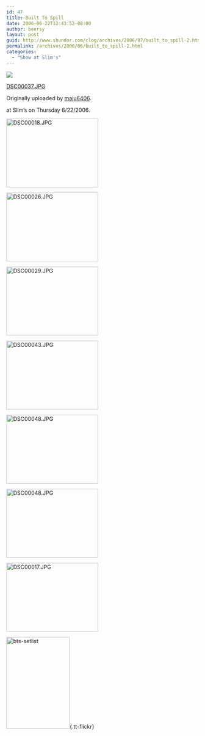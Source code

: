 ```yaml
---
id: 47
title: Built To Spill
date: 2006-06-22T12:43:52-08:00
author: beersy
layout: post
guid: http://www.shundor.com/clog/archives/2006/07/built_to_spill-2.html
permalink: /archives/2006/06/built_to_spill-2.html
categories:
  - "Show at Slim's"
---
```

[![](http://static.flickr.com/62/180072281_e9a045cf7c_m.jpg)](http://www.flickr.com/photos/beersy/180072281/ "photo sharing")

[DSC00037.JPG](http://www.flickr.com/photos/beersy/180072281/)

Originally uploaded by [maju6406](http://www.flickr.com/people/beersy/).

at Slim&#8217;s on Thursday 6/22/2006.

<!--more-->

<a onclick="return silas_showOptions(180073635);" href="http://www.flickr.com/photos/beersy/180073635/"><img width="240" height="180" border="0" id="image180073635" alt="DSC00018.JPG" src="http://static.flickr.com/53/180073635_b312c5e3e7_m.jpg" /></a>

<a onclick="return silas_showOptions(180073558);" href="http://www.flickr.com/photos/beersy/180073558/"><img width="240" height="180" border="0" id="image180073558" alt="DSC00026.JPG" src="http://static.flickr.com/44/180073558_176da2feaf_m.jpg" /></a>

<a onclick="return silas_showOptions(180073028);" href="http://www.flickr.com/photos/beersy/180073028/"><img width="240" height="180" border="0" id="image180073028" alt="DSC00029.JPG" src="http://static.flickr.com/46/180073028_222e13d8ff_m.jpg" /></a>

<a onclick="return silas_showOptions(180071533);" href="http://www.flickr.com/photos/beersy/180071533/"><img width="240" height="180" border="0" id="image180071533" alt="DSC00043.JPG" src="http://static.flickr.com/65/180071533_c03a12f500_m.jpg" /></a>

<a onclick="return silas_showOptions(180070741);" href="http://www.flickr.com/photos/beersy/180070741/"><img width="240" height="180" border="0" id="image180070741" alt="DSC00048.JPG" src="http://static.flickr.com/76/180070741_5ecef38e24_m.jpg" /></a>

<a onclick="return silas_showOptions(180070741);" href="http://www.flickr.com/photos/beersy/180070741/"><img width="240" height="180" border="0" id="image180070741" alt="DSC00048.JPG" src="http://static.flickr.com/76/180070741_5ecef38e24_m.jpg" /></a>

<a onclick="return silas_showOptions(180069918);" href="http://www.flickr.com/photos/beersy/180069918/"><img width="240" height="180" border="0" id="image180069918" alt="DSC00017.JPG" src="http://static.flickr.com/48/180069918_79a9781272_m.jpg" /></a>

[<img width="166" height="240" border="0" alt="bts-setlist" src="http://static.flickr.com/59/180084043_e8b8ee28a5_m.jpg" />](http://www.flickr.com/photos/beersy/180084043/){.tt-flickr}